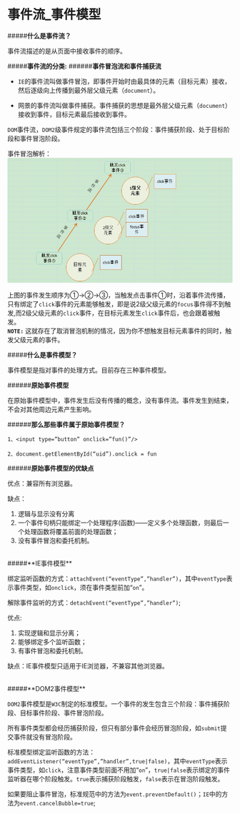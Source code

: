 # 事件流_事件模型

#####**什么是事件流？**

事件流描述的是从页面中接收事件的顺序。

#####**事件流的分类:**
######**事件冒泡流和事件捕获流**

- `IE`的事件流叫做事件冒泡，即事件开始时由最具体的元素（目标元素）接收，然后逐级向上传播到最外层父级元素（`document`）。

- 网景的事件流叫做事件捕获。事件捕获的思想是最外层父级元素（`document`）接收到事件，目标元素最后接收到事件。

`DOM`事件流，`DOM2`级事件规定的事件流包括三个阶段：事件捕获阶段、处于目标阶段和事件冒泡阶段。

事件冒泡解析：
![事件冒泡](事件流.jpg)

上图的事件发生顺序为①→②→③，当触发点击事件①时，沿着事件流传播，只有绑定了`click`事件的元素能够触发，即是说2级父级元素的`focus`事件得不到触发,而2级父级元素的`click`事件，在目标元素发生`click`事件后，也会跟着被触发。  
**`NOTE:`** 这就存在了取消冒泡机制的情况，因为你不想触发目标元素事件的同时，触发父级元素的事件。

#####**什么是事件模型？**

事件模型是指对事件的处理方式。目前存在三种事件模型。

######**原始事件模型**

在原始事件模型中，事件发生后没有传播的概念，没有事件流。事件发生到结束，不会对其他周边元素产生影响。

######**那么那些事件属于原始事件模型？**

```
1、<input type=”button” onclick=”fun()”/>

2、document.getElementById(“uid”).onclick = fun
```
######**原始事件模型的优缺点**

优点：兼容所有浏览器。

缺点：
1. 逻辑与显示没有分离
2. 一个事件句柄只能绑定一个处理程序(函数)——定义多个处理函数，则最后一个处理函数将覆盖前面的处理函数；
3. 没有事件冒泡和委托机制。

<br>
#####**IE事件模型**

绑定监听函数的方式：`attachEvent(“eventType”,”handler”)`，其中`eventType`表示事件类型，如`onclick`，须在事件类型前加“`on`”。

解除事件监听的方式：`detachEvent(“eventType”,”handler”)`;

优点: 
1. 实现逻辑和显示分离；
2. 能够绑定多个监听函数；
3. 有事件冒泡和委托机制。

缺点：IE事件模型只适用于IE浏览器，不兼容其他浏览器。


<br>
#####**DOM2事件模型**

`DOM2`事件模型是`W3C`制定的标准模型。一个事件的发生包含三个阶段：事件捕获阶段、目标事件阶段、事件冒泡阶段。

所有事件类型都会经历捕获阶段，但只有部分事件会经历冒泡阶段，如`submit`提交事件就没有冒泡阶段。

标准模型绑定监听函数的方法：`addEventListener(“eventType”,”handler”,true|false)`，其中`eventType`表示事件类型，如`click`，注意事件类型前面不用加“`on`”，`true|false`表示绑定的事件监听器在哪个阶段触发。`true`表示捕获阶段触发，`false`表示在冒泡阶段触发。

如果要阻止事件冒泡，标准规范中的方法为`event.preventDefault()`；`IE`中的方法为`event.cancelBubble=true`;
